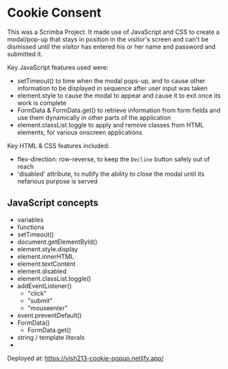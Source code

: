 # Cookie Consent

This was a Scrimba Project. It made use of JavaScript and CSS to create a modal/pop-up that stays in position in the visitor's screen and can't be dismissed until the visitor has entered his or her name and password and submitted it.

Key JavaScript features used were:

- setTimeout() to time when the modal pops-up, and to cause other information to be displayed in sequence after user input was taken
- element.style to cause the modal to appear and cause it to exit once its work is complete
- FormData & FormData.get() to retrieve information from form fields and use them dynamically in other parts of the application
- element.classList.toggle to apply and remove classes from HTML elements, for various onscreen applications

Key HTML & CSS features included:

- flex-direction: row-reverse, to keep the `Decline` button safely out of reach
- 'disabled' attribute, to nullify the ability to close the modal until its nefarious purpose is served

## JavaScript concepts

- variables
- functions
- setTimeout()
- document.getElementById()
- element.style.display
- element.innerHTML
- element.textContent
- element.disabled
- element.classList.toggle()
- addEventListener()
    - "click"
    - "submit"
    - "mouseenter"
- event.preventDefault()
- FormData()
    - FormData.get()
- string / template literals
- 

Deployed at: https://vish213-cookie-popup.netlify.app/